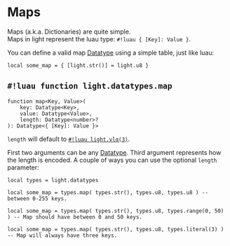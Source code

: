 # Maps

Maps (a.k.a. Dictionaries) are quite simple.
<br>Maps in light represent the luau type: `#!luau { [Key]: Value }`.

You can define a valid map [Datatype](../../index.md) using a simple table, just like luau:

```luau
local some_map = { [light.str()] = light.u8 }
```

## `#!luau function light.datatypes.map`

```luau title='<!-- client --> <!-- server --> <!-- shared --> <!-- sync -->'
function map<Key, Value>(
    key: Datatype<Key>,
    value: Datatype<Value>,
    length: Datatype<number>?
): Datatype<{ [Key]: Value }>
```

`length` will default to [`#!luau light.vlq(3)`](../vlq.md).

First two arguments can be any [Datatype](../../index.md). Third argument represents how the length is encoded. A couple of ways you can use
the optional `length` parameter:

```luau
local types = light.datatypes

local some_map = types.map( types.str(), types.u8, types.u8 ) -- between 0-255 keys.
```

```luau
local some_map = types.map( types.str(), types.u8, types.range(0, 50) ) -- Map should have between 0 and 50 keys.
```

```luau
local some_map = types.map( types.str(), types.u8, types.literal(3) ) -- Map will always have three keys.
```

